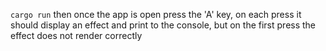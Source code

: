 `cargo run` then once the app is open press the 'A' key, on each press it should display an effect and print to the console, but on the first press the effect does not render correctly
